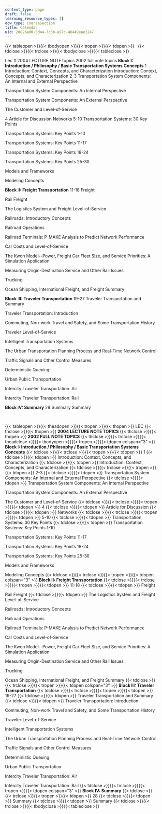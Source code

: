 ```yaml
---
content_type: page
draft: false
learning_resource_types: []
ocw_type: CourseSection
title: Calendar
uid: 20826ad0-5d44-7c3b-a57c-48449eae3247
---
```

{{< tableopen >}}{{< tbodyopen >}}{{< tropen >}}{{< tdopen >}}
 
{{< tdclose >}}{{< trclose >}}{{< tbodyclose >}}{{< tableclose >}}

Lec # 2004 LECTURE NOTE topics 2002 full note topics **Block I: Introduction / Philosophy / Basic Transportation Systems Concepts** 1 Introduction: Context, Concepts, and Characterization Introduction: Context, Concepts, and Characterization 2-3 Transportation System Components: An Internal and External Perspective

Transportation System Components: An Internal Perspective

Transportation System Components: An External Perspective

The Customer and Level-of-Service

4 Article for Discussion Networks 5-10 Transportation Systems: 30 Key Points

Transportation Systems: Key Points 1-10

Transportation Systems: Key Points 11-17

Transportation Systems: Key Points 18-24

Transportation Systems: Key Points 25-30

Models and Frameworks

Modeling Concepts

**Block II: Freight Transportation** 11-18 Freight 

Rail Freight

The Logistics System and Freight Level-of-Service

Railroads: Introductory Concepts

Railroad Operations

Railroad Terminals: P-MAKE Analysis to Predict Network Performance

Car Costs and Level-of-Service

The Kwon Model--Power, Freight Car Fleet Size, and Service Priorities: A Simulation Application

Measuring Origin-Destination Service and Other Rail Issues

Trucking

Ocean Shipping, International Freight, and Freight Summary

**Block III: Traveler Transportation** 19-27 Traveler Transportation and Summary

Traveler Transportation: Introduction

Commuting, Non-work Travel and Safety, and Some Transportation History

Traveler Level-of-Service

Intelligent Transportation Systems

The Urban Transportation Planning Process and Real-Time Network Control

Traffic Signals and Other Control Measures

Deterministic Queuing

Urban Public Transportation

Intercity Traveler Transportation: Air

Intercity Traveler Transportation: Rail

**Block IV: Summary** 28 Summary Summary

 

{{< tableopen >}}{{< theadopen >}}{{< tropen >}}{{< thopen >}}
LEC
{{< thclose >}}{{< thopen >}}
**2004 LECTURE NOTE TOPICS**
{{< thclose >}}{{< thopen >}}
**2002 FULL NOTE TOPICS**
{{< thclose >}}{{< trclose >}}{{< theadclose >}}{{< tbodyopen >}}{{< tropen >}}{{< tdopen colspan="3" >}}
**Block I: Introduction / Philosophy / Basic Transportation Systems Concepts**
{{< tdclose >}}{{< trclose >}}{{< tropen >}}{{< tdopen >}}
1
{{< tdclose >}}{{< tdopen >}}
Introduction: Context, Concepts, and Characterization
{{< tdclose >}}{{< tdopen >}}
Introduction: Context, Concepts, and Characterization
{{< tdclose >}}{{< trclose >}}{{< tropen >}}{{< tdopen >}}
2-3
{{< tdclose >}}{{< tdopen >}}
Transportation System Components: An Internal and External Perspective
{{< tdclose >}}{{< tdopen >}}
Transportation System Components: An Internal Perspective  
  
Transportation System Components: An External Perspective  
  
The Customer and Level-of-Service
{{< tdclose >}}{{< trclose >}}{{< tropen >}}{{< tdopen >}}
4
{{< tdclose >}}{{< tdopen >}}
Article for Discussion
{{< tdclose >}}{{< tdopen >}}
Networks
{{< tdclose >}}{{< trclose >}}{{< tropen >}}{{< tdopen >}}
5-10
{{< tdclose >}}{{< tdopen >}}
Transportation Systems: 30 Key Points
{{< tdclose >}}{{< tdopen >}}
Transportation Systems: Key Points 1-10  
  
Transportation Systems: Key Points 11-17  
  
Transportation Systems: Key Points 18-24  
  
Transportation Systems: Key Points 25-30  
  
Models and Frameworks  
  
Modeling Concepts
{{< tdclose >}}{{< trclose >}}{{< tropen >}}{{< tdopen colspan="3" >}}
**Block II: Freight Transportation**
{{< tdclose >}}{{< trclose >}}{{< tropen >}}{{< tdopen >}}
11-18
{{< tdclose >}}{{< tdopen >}}
Freight  
  
Rail Freight
{{< tdclose >}}{{< tdopen >}}
The Logistics System and Freight Level-of-Service  
  
Railroads: Introductory Concepts  
  
Railroad Operations  
  
Railroad Terminals: P-MAKE Analysis to Predict Network Performance  
  
Car Costs and Level-of-Service  
  
The Kwon Model--Power, Freight Car Fleet Size, and Service Priorities: A Simulation Application  
  
Measuring Origin-Destination Service and Other Rail Issues  
  
Trucking  
  
Ocean Shipping, International Freight, and Freight Summary
{{< tdclose >}}{{< trclose >}}{{< tropen >}}{{< tdopen colspan="3" >}}
**Block III: Traveler Transportation**
{{< tdclose >}}{{< trclose >}}{{< tropen >}}{{< tdopen >}}
19-27
{{< tdclose >}}{{< tdopen >}}
Traveler Transportation and Summary
{{< tdclose >}}{{< tdopen >}}
Traveler Transportation: Introduction  
  
Commuting, Non-work Travel and Safety, and Some Transportation History  
  
Traveler Level-of-Service  
  
Intelligent Transportation Systems  
  
The Urban Transportation Planning Process and Real-Time Network Control  
  
Traffic Signals and Other Control Measures  
  
Deterministic Queuing  
  
Urban Public Transportation  
  
Intercity Traveler Transportation: Air  
  
Intercity Traveler Transportation: Rail
{{< tdclose >}}{{< trclose >}}{{< tropen >}}{{< tdopen colspan="3" >}}
**Block IV: Summary**
{{< tdclose >}}{{< trclose >}}{{< tropen >}}{{< tdopen >}}
28
{{< tdclose >}}{{< tdopen >}}
Summary
{{< tdclose >}}{{< tdopen >}}
Summary
{{< tdclose >}}{{< trclose >}}{{< tbodyclose >}}{{< tableclose >}}